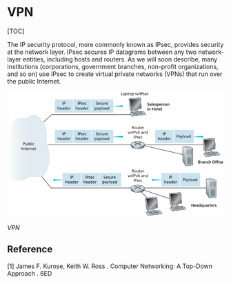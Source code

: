 # VPN

[TOC]



The IP security protocol, more commonly known as IPsec, provides security at the network layer. IPsec secures IP datagrams between any two network-layer entities, including hosts and routers. As we will soon describe, many institutions (corporations, government branches, non-profit organizations, and so on) use IPsec to create virtual private networks (VPNs) that run over the public Internet.

![vpn](res/vpn.png)

*VPN*



## Reference

[1] James F. Kurose, Keith W. Ross . Computer Networking: A Top-Down Approach . 6ED
